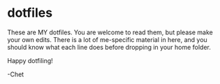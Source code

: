 dotfiles
========

These are MY dotfiles. You are welcome to read them, but please make your own edits.
There is a lot of me-specific material in here, and you should know what each line does
before dropping in your home folder.

Happy dotfiling!

-Chet
